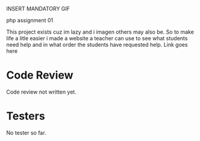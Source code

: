 INSERT MANDATORY GIF

php assignment 01

This project exists cuz im lazy and i imagen others may also be.
So to make life a litle easier i made a website a teacher can use to see what students need help and in what order the students have requested help.
Link goes here

# Code Review

Code review not written yet.

# Testers

No tester so far.
